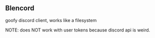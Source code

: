## Blencord

goofy discord client, works like a filesystem

NOTE: does NOT work with user tokens because discord api is weird.

